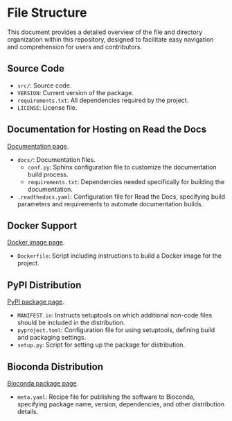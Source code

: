 # File Structure

This document provides a detailed overview of the file and directory organization within this repository, designed to facilitate easy navigation and comprehension for users and contributors.

## Source Code

- `src/`: Source code.
- `VERSION`: Current version of the package.
- `requirements.txt`: All dependencies required by the project.
- `LICENSE`: License file.

## Documentation for Hosting on Read the Docs

[Documentation page](https://sdeper.readthedocs.io/en/latest/).

- `docs/`: Documentation files.
  - `conf.py`: Sphinx configuration file to customize the documentation build process.
  - `requirements.txt`: Dependencies needed specifically for building the documentation.
- `.readthedocs.yaml`: Configuration file for Read the Docs, specifying build parameters and requirements to automate documentation builds.

## Docker Support

[Docker image page](https://hub.docker.com/r/az7jh2/sdeper).

- `Dockerfile`: Script including instructions to build a Docker image for the project.

## PyPI Distribution

[PyPI package page](https://pypi.org/project/sdeper/).

- `MANIFEST.in`: Instructs setuptools on which additional non-code files should be included in the distribution.
- `pyproject.toml`: Configuration file for using setuptools, defining build and packaging settings.
- `setup.py`: Script for setting up the package for distribution.

## Bioconda Distribution

[Bioconda package page](https://anaconda.org/bioconda/sdeper).

- `meta.yaml`: Recipe file for publishing the software to Bioconda, specifying package name, version, dependencies, and other distribution details.
